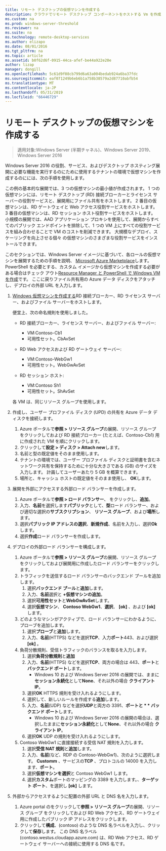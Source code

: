 ```yaml
---
title: リモート デスクトップの仮想マシンを作成する
description: クラウドでリモート デスクトップ コンポーネントをホストする Vm を作成します。
ms.custom: na
ms.prod: windows-server-threshold
ms.reviewer: na
ms.suite: na
ms.technology: remote-desktop-services
ms.author: elizapo
ms.date: 08/01/2016
ms.tgt_pltfrm: na
ms.topic: article
ms.assetid: b0f62d6f-0915-44ca-afef-be44a922e20e
author: lizap
manager: dongill
ms.openlocfilehash: 5c61d9f08cb799d6a63a004bedab924a6ba37fdc
ms.sourcegitcommit: eaf071249b6eb6b1a758b38579a2d87710abfb54
ms.translationtype: MT
ms.contentlocale: ja-JP
ms.lasthandoff: 05/31/2019
ms.locfileid: "66446729"
---
```

# <a name="create-virtual-machines-for-remote-desktop"></a>リモート デスクトップの仮想マシンを作成する

>適用対象:Windows Server (半期チャネル)、Windows Server 2019、Windows Server 2016

Windows Server 2016 の役割、サービス、およびデスクトップ ホスティング展開に必要な機能を実行するのにために使用するテナントの環境で仮想マシンを作成するのにには、次の手順を使用します。   
  
この例の基本的な展開では、3 つの仮想マシンの最小値が作成されます。 1 つの仮想マシンには、リモート デスクトップ (RD) 接続ブローカーとライセンス サーバーの役割サービスと、展開用にファイル共有をホストします。 2 番目の仮想マシンは、RD ゲートウェイと Web アクセス役割サービスをホストします。  3 番目の仮想マシンは、RD セッション ホスト役割サービスをホストします。 小規模の展開では、AAD アプリケーション プロキシを使用して、展開からすべてのパブリック エンドポイントを排除して、1 つの VM 上にすべての役割サービスを組み合わせることで VM のコストを削減できます。 大規模なデプロイ、スケーリングを向上させる個々 の仮想マシンのさまざまな役割サービスをインストールできます。  
  
このセクションでは、Windows Server イメージに基づいて、各ロールの仮想マシンを展開するための手順を説明、 [Microsoft Azure Marketplace](https://azure.microsoft.com/marketplace/)します。 PowerShell を必要とする、カスタム イメージから仮想マシンを作成する必要がある場合はチェック アウト[Resource Manager と PowerShell で Windows VM を作成](https://azure.microsoft.com/documentation/articles/virtual-machines-windows-ps-create/)です。 ここに戻りファイル共有用の Azure データ ディスクをアタッチし、デプロイの外部 URL を入力します。  
  
1. [Windows 仮想マシンを作成する](https://azure.microsoft.com/documentation/articles/virtual-machines-windows-hero-tutorial/)RD 接続ブローカー、RD ライセンス サーバー、およびファイル サーバーをホストします。  
  
   便宜上、次の命名規則を使用しました。  
   - RD 接続ブローカー、ライセンス サーバー、およびファイル サーバー:   
       - VM:Contoso-Cb1  
       - 可用性セット。CbAvSet    
   - RD Web アクセスおよび RD ゲートウェイ サーバー:   
       - VM:Contoso-WebGw1  
       - 可用性セット。WebGwAvSet  
          
   - RD セッション ホスト:   
       - VM:Contoso Sh1  
       - 可用性セット。ShAvSet  
          
   各 VM は、同じリソース グループを使用します。  
2. 作成し、ユーザー プロファイル ディスク (UPD) の共有を Azure データ ディスクを接続します。  
   1.  Azure ポータルで**参照 > リソース グループ**の展開、リソース グループ をクリックしておよび RD 接続ブローカー (たとえば、Contoso-Cb1) 用に作成された VM を順にクリックします。  
   2.  クリックして**設定 > ディスク > Attach new**します。  
   3.  名前と型の既定値をそのまま使用します。  
   4.  テナントの環境では、ユーザー プロファイル ディスクと証明書を含むネットワーク共有を保持するために十分な大きさである (GB) のサイズを入力します。 計画してユーザーあたり 5 GB を概算できます。  
   5.  場所と、キャッシュ ホストの既定値をそのまま使用し、 **OK**します。  
3. 展開を外部にアクセスする外部ロード バランサーを作成します。
   1. Azure ポータルで**参照 > ロード バランサー**、 をクリックし、**追加**。
   2. 入力、**名前**を選択します**パブリック**として、**型**ロード バランサー、および適切な選択の**サブスクリプション**、 **リソース グループ**、および**場所**します。
   3. 選択**パブリック IP アドレスの選択**、**新規作成**、名前を入力し、選択**Ok**します。
   4. 選択**作成**ロード バランサーを作成します。
4. デプロイの外部ロード バランサーを構成します。
   1. Azure ポータルで**参照 > リソース グループ**の展開、リソース グループ をクリックしておよび展開用に作成したロード バランサーをクリックします。
   2. トラフィックを送信するロード バランサーのバックエンド プールを追加します。
       1. 選択**バックエンド プール**と**追加**します。
       2. 入力、**名前**選択と **\+仮想マシンの追加**。
       3. 選択**可用性セット**と**WebGwAvSet**します。
       4. 選択**仮想マシン**、 **Contoso WebGw1**、**選択**、 **[ok]** 、および **[ok]** します。
   3. どのようなマシンがアクティブで、ロード バランサーにわかるように、プローブを追加します。
       1. 選択**プローブ**と**追加**します。
       2. 入力、**名前**(HTTPS) などを選択**TCP**、入力**ポート**443、および選択 **[ok]** 。
   4. 負荷分散規則、受信トラフィックのバランスを取るを入力します。
      1. 選択**負荷分散規則**と**追加**
      2. 入力、**名前**(HTTPS) などを選択**TCP**、両方の場合は 443、**ポート**と**バックエンド ポート**します。
          - Windows 10 および Windows Server 2016 の展開では、ままに**セッション永続化**として**None**、それ以外の場合 **クライアント IP**。
      3. 選択**OK** HTTPS 規則を受け入れるようにします。
      4. 選択して、新しいルールを作成する**追加**します。
      5. 入力、**名前**(UDP) などを選択**UDP**と両方の 3391、<strong>ポートと * * バックエンド ポート</strong>します。
          - Windows 10 および Windows Server 2016 の展開の場合は、選択したままに**セッション永続化**として**None**、それ以外の場合 **クライアント IP**。
      6. 選択**OK** UDP の規則を受け入れるようにします。
   5. Contoso WebGw1 に直接接続する受信 NAT 規則を入力します。
       1. 選択**受信 NAT 規則**と**追加**します。
       2. 入力、**名前**(など、RDP の Contoso-WebGw1)、次のように選択します。 **Customm** 、サービスの**TCP** 、プロトコルの 14000 を入力します、**ポート**。
       3. 選択**仮想マシンを選択**と Contoso WebGw1 します。
       4. 選択**カスタム**ポートのマッピングの 3389 を入力します。、**ターゲット ポート**、を選択し **[ok]** します。
5. 外部からアクセスするように配置の外部 URL と DNS 名を入力します。  
   1.  Azure portal のをクリックして**参照 > リソース グループ**の展開、リソース グループ をクリックしておよび RD Web アクセス、RD ゲートウェイ用に作成したパブリック IP アドレスをクリックします。  
   2.  クリックして**構成**、(contoso) のような DNS 名ラベルを入力し、クリックして**保存**します。 この DNS 名ラベル (contoso.westus.cloudapp.azure.com) は、RD Web アクセス、RD ゲートウェイ サーバーへの接続に使用する DNS 名です。  

